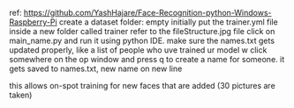 ref: https://github.com/YashHajare/Face-Recognition-python-Windows-Raspberry-Pi
create a dataset folder: empty initially
put the trainer.yml file inside a new folder called trainer
refer to the fileStructure.jpg file
click on main_name.py and run it using python IDE.
make sure the names.txt gets updated properly, like a list of people who uve trained ur model w
click somewhere on the op window and press q to create a name for someone. it gets saved to names.txt, new name on new line


this allows on-spot training for new faces that are added (30 pictures are taken)